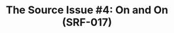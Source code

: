 ---
ee_id: '4113'
site: '1'
type: '2'
long_id: 2013-168 The Source Issue 4 On and On  (SRF-017)
url: 2013-168-the-source-issue-4-on-and-on
year: '2013'
medium: Zine
commission: Creative Capital
add_credit:
dims: 11 x 8.5
pitch: |-
  Source code for “On and on” bot printed with archival inks and paper, footnoted with artist txt, writing, poetry, whatevz, etc, etc,
   etc.
ps:
live_url:
related:
title: 'The Source Issue #4: On and On (SRF-017)'
youtube:
imgs: the-source-on-and-on-2013-168-install-Heart-01-database-SM.jpg
subheading:
year2: '2013'
download: the-source-on-and-on-2013-168-digital-master-ih.pdf
add_credits:
related_code: "[4109] [code-on-and-on] 2012 On and on"
! '':
layout: things-i-made
---